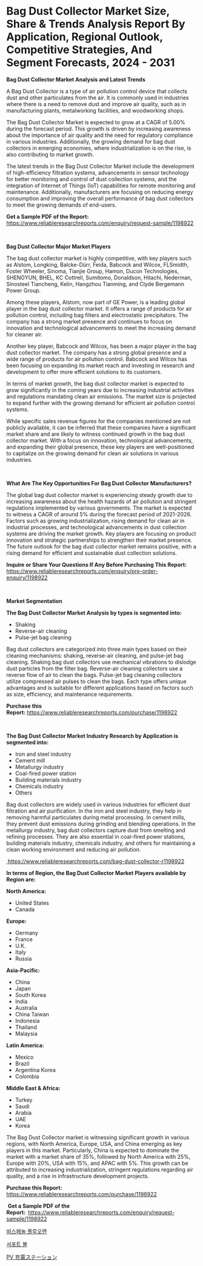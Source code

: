 <p><h1>Bag Dust Collector Market Size, Share & Trends Analysis Report By Application, Regional Outlook, Competitive Strategies, And Segment Forecasts, 2024 - 2031</h1></p><p><strong>Bag Dust Collector Market Analysis and Latest Trends</strong></p>
<p><p>A Bag Dust Collector is a type of air pollution control device that collects dust and other particulates from the air. It is commonly used in industries where there is a need to remove dust and improve air quality, such as in manufacturing plants, metalworking facilities, and woodworking shops.</p><p>The Bag Dust Collector Market is expected to grow at a CAGR of 5.00% during the forecast period. This growth is driven by increasing awareness about the importance of air quality and the need for regulatory compliance in various industries. Additionally, the growing demand for bag dust collectors in emerging economies, where industrialization is on the rise, is also contributing to market growth.</p><p>The latest trends in the Bag Dust Collector Market include the development of high-efficiency filtration systems, advancements in sensor technology for better monitoring and control of dust collection systems, and the integration of Internet of Things (IoT) capabilities for remote monitoring and maintenance. Additionally, manufacturers are focusing on reducing energy consumption and improving the overall performance of bag dust collectors to meet the growing demands of end-users.</p></p>
<p><strong>Get a Sample PDF of the Report:&nbsp;</strong> <a href="https://www.reliableresearchreports.com/enquiry/request-sample/1198922">https://www.reliableresearchreports.com/enquiry/request-sample/1198922</a></p>
<p>&nbsp;</p>
<p><strong>Bag Dust Collector Major Market Players</strong></p>
<p><p>The bag dust collector market is highly competitive, with key players such as Alstom, Longking, Balcke-Dürr, Feida, Babcock and Wilcox, FLSmidth, Foster Wheeler, Sinoma, Tianjie Group, Hamon, Ducon Technologies, SHENGYUN, BHEL, KC Cottrell, Sumitomo, Donaldson, Hitachi, Nederman, Sinosteel Tiancheng, Kelin, Hangzhou Tianming, and Clyde Bergemann Power Group.</p><p>Among these players, Alstom, now part of GE Power, is a leading global player in the bag dust collector market. It offers a range of products for air pollution control, including bag filters and electrostatic precipitators. The company has a strong market presence and continues to focus on innovation and technological advancements to meet the increasing demand for cleaner air.</p><p>Another key player, Babcock and Wilcox, has been a major player in the bag dust collector market. The company has a strong global presence and a wide range of products for air pollution control. Babcock and Wilcox has been focusing on expanding its market reach and investing in research and development to offer more efficient solutions to its customers.</p><p>In terms of market growth, the bag dust collector market is expected to grow significantly in the coming years due to increasing industrial activities and regulations mandating clean air emissions. The market size is projected to expand further with the growing demand for efficient air pollution control systems.</p><p>While specific sales revenue figures for the companies mentioned are not publicly available, it can be inferred that these companies have a significant market share and are likely to witness continued growth in the bag dust collector market. With a focus on innovation, technological advancements, and expanding their global presence, these key players are well-positioned to capitalize on the growing demand for clean air solutions in various industries.</p></p>
<p>&nbsp;</p>
<p><strong>What Are The Key Opportunities For Bag Dust Collector Manufacturers?</strong></p>
<p><p>The global bag dust collector market is experiencing steady growth due to increasing awareness about the health hazards of air pollution and stringent regulations implemented by various governments. The market is expected to witness a CAGR of around 5% during the forecast period of 2021-2026. Factors such as growing industrialization, rising demand for clean air in industrial processes, and technological advancements in dust collection systems are driving the market growth. Key players are focusing on product innovation and strategic partnerships to strengthen their market presence. The future outlook for the bag dust collector market remains positive, with a rising demand for efficient and sustainable dust collection solutions.</p></p>
<p><strong>Inquire or Share Your Questions If Any Before Purchasing This Report:</strong> <a href="https://www.reliableresearchreports.com/enquiry/pre-order-enquiry/1198922">https://www.reliableresearchreports.com/enquiry/pre-order-enquiry/1198922</a></p>
<p>&nbsp;</p>
<p><strong>Market Segmentation</strong></p>
<p><strong>The Bag Dust Collector Market Analysis by types is segmented into:</strong></p>
<p><ul><li>Shaking</li><li>Reverse-air cleaning</li><li>Pulse-jet bag cleaning</li></ul></p>
<p><p>Bag dust collectors are categorized into three main types based on their cleaning mechanisms: shaking, reverse-air cleaning, and pulse-jet bag cleaning. Shaking bag dust collectors use mechanical vibrations to dislodge dust particles from the filter bag. Reverse-air cleaning collectors use a reverse flow of air to clean the bags. Pulse-jet bag cleaning collectors utilize compressed air pulses to clean the bags. Each type offers unique advantages and is suitable for different applications based on factors such as size, efficiency, and maintenance requirements.</p></p>
<p><strong>Purchase this Report:&nbsp;</strong><a href="https://www.reliableresearchreports.com/purchase/1198922">https://www.reliableresearchreports.com/purchase/1198922</a></p>
<p>&nbsp;</p>
<p><strong>The Bag Dust Collector Market Industry Research by Application is segmented into:</strong></p>
<p><ul><li>Iron and steel industry</li><li>Cement mill</li><li>Metallurgy industry</li><li>Coal-fired power station</li><li>Building materials industry</li><li>Chemicals industry</li><li>Others</li></ul></p>
<p><p>Bag dust collectors are widely used in various industries for efficient dust filtration and air purification. In the iron and steel industry, they help in removing harmful particulates during metal processing. In cement mills, they prevent dust emissions during grinding and blending operations. In the metallurgy industry, bag dust collectors capture dust from smelting and refining processes. They are also essential in coal-fired power stations, building materials industry, chemicals industry, and others for maintaining a clean working environment and reducing air pollution.</p></p>
<p><a href="https://www.reliableresearchreports.com/bag-dust-collector-r1198922">&nbsp;https://www.reliableresearchreports.com/bag-dust-collector-r1198922</a></p>
<p><strong>In terms of Region, the Bag Dust Collector Market Players available by Region are:</strong></p>
<p>
    <p> <strong> North America: </strong>
        <ul>
            <li>United States</li>
            <li>Canada</li>
        </ul>
        </p> 
    <p> <strong> Europe: </strong>
        <ul>
            <li>Germany</li>
            <li>France</li>
            <li>U.K.</li>
            <li>Italy</li>
            <li>Russia</li>
        </ul>
        </p> 
    <p> <strong> Asia-Pacific: </strong>
        <ul>
            <li>China</li>
            <li>Japan</li>
            <li>South Korea</li>
            <li>India</li>
            <li>Australia</li>
            <li>China Taiwan</li>
            <li>Indonesia</li>
            <li>Thailand</li>
            <li>Malaysia</li>
        </ul>
        </p> 
    <p> <strong> Latin America: </strong>
        <ul>
            <li>Mexico</li>
            <li>Brazil</li>
            <li>Argentina Korea</li>
            <li>Colombia</li>
        </ul>
        </p> 
    <p> <strong> Middle East & Africa: </strong>
        <ul>
            <li>Turkey</li>
            <li>Saudi</li>
            <li>Arabia</li>
            <li>UAE</li>
            <li>Korea</li>
        </ul>
    </p>
    </p>
<p><p>The Bag Dust Collector market is witnessing significant growth in various regions, with North America, Europe, USA, and China emerging as key players in this market. Particularly, China is expected to dominate the market with a market share of 35%, followed by North America with 25%, Europe with 20%, USA with 15%, and APAC with 5%. This growth can be attributed to increasing industrialization, stringent regulations regarding air quality, and a rise in infrastructure development projects.</p></p>
<p><strong>Purchase this Report: </strong><a href="https://www.reliableresearchreports.com/purchase/1198922">https://www.reliableresearchreports.com/purchase/1198922</a></p>
<p>&nbsp;<strong>Get a Sample PDF of the Report:&nbsp;&nbsp;</strong><a href="https://www.reliableresearchreports.com/enquiry/request-sample/1198922">https://www.reliableresearchreports.com/enquiry/request-sample/1198922</a></p>
<p><strong></strong></p>
<p><p><a href="https://github.com/CliftonFisher9067/Market-Research-Report-List-1/blob/main/503848719423.md">비스페놀 플루오렌</a></p><p><a href="https://github.com/fernandotryO5lson96765/Market-Research-Report-List-1/blob/main/714208119424.md">서포트 볼</a></p><p><a href="https://github.com/EmoryYundt1935/Market-Research-Report-List-1/blob/main/792302720917.md">PV 充電ステーション</a></p></p>